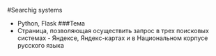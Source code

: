 #Searchig systems
* Python, Flask
###Тема
* Страница, позволяющая осуществить запрос в трех поисковых системах - Яндексе, Яндекс-картах и в Национальном корпусе русского языка